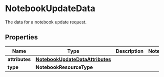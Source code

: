 # NotebookUpdateData

The data for a notebook update request.

## Properties

| Name           | Type                                                                | Description | Notes |
| -------------- | ------------------------------------------------------------------- | ----------- | ----- |
| **attributes** | [**NotebookUpdateDataAttributes**](NotebookUpdateDataAttributes.md) |             |
| **type**       | **NotebookResourceType**                                            |             |
